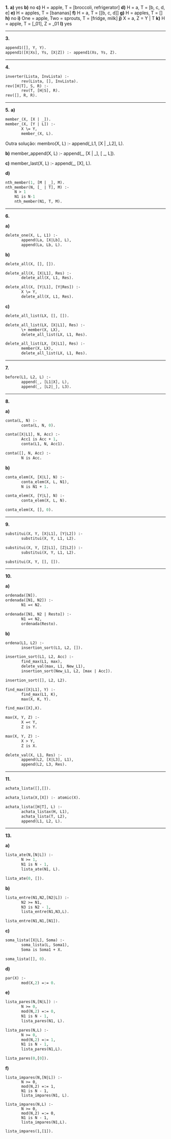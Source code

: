 **1.**
**a)** yes
**b)** no
**c)** H = apple, T = [broccoli, refrigerator]
**d)** H = a, T = [b, c, d, e]
**e)** H = apples, T = [bananas]
**f)** H = a, T = [[b, c, d]]
**g)** H = apples, T = []
**h)** no
**i)** One = apple, Two = sprouts, T = [fridge, milk]
**j)** X = a, Z = Y | T
**k)** H = apple, T = [_01], Z = _01
**l)** yes

----

**3.**

```pl
append1([], Y, Y).
append1([X|Xs], Ys, [X|Z]) :- append1(Xs, Ys, Z).
```

----

**4.**

```pl
inverter(Lista, InvLista) :-
       rev(Lista, [], InvLista).
rev([H|T], S, R) :-
       rev(T, [H|S], R).
rev([], R, R).
```

----

**5.**
**a)** 

```pl
member_(X, [X | _]).
member_(X, [Y | L]) :-
       X \= Y,
       member_(X, L).
```

Outra solução: membro(X, L) :- append(_L1, [X | _L2], L).

**b)** member_append(X, L) :- append(_, [X | _], [ _, L]).

**c)** member_last(X, L) :- append(_, [X], L).

**d)** 

```pl
nth_member(1, [M | _], M).
nth_member(N, [_ | T], M) :-
    N > 1
    N1 is N-1
    nth_member(N1, T, M).
```

----

**6.**

**a)**

```pl
delete_one(X, L, L1) :-
       append(La, [X|Lb], L),
       append(La, Lb, L).
```

**b)**

```pl
delete_all(X, [], []).

delete_all(X, [X|L1], Res) :-
       delete_all(X, L1, Res).

delete_all(X, [Y|L1], [Y|Res]) :-
       X \= Y,
       delete_all(X, L1, Res).
```

**c)**

```pl
delete_all_list(LX, [], []).

delete_all_list(LX, [X|L1], Res) :-
       \+ member(X, LX),
       delete_all_list(LX, L1, Res).

delete_all_list(LX, [X|L1], Res) :-
       member(X, LX),
       delete_all_list(LX, L1, Res).
```

----

**7.**

```pl
before(L1, L2, L) :-
       append(_, [L1|X], L),
       append(_, [L2|_], L3).
```

----

**8.**

**a)**

```pl
conta(L, N) :-
       conta(L, N, 0).

conta([X|L1], N, Acc) :-
       Acc1 is Acc + 1,
       conta(L1, N, Acc1).

conta([], N, Acc) :-
       N is Acc.
```

**b)**

```pl
conta_elem(X, [X|L], N) :-
       conta_elem(X, L, N1),
       N is N1 + 1.

conta_elem(X, [Y|L], N) :-
       conta_elem(X, L, N).

conta_elem(X, [], 0).
```

----

**9.**

```pl
substitui(X, Y, [X|L1], [Y|L2]) :-
       substitui(X, Y, L1, L2).

substitui(X, Y, [Z|L1], [Z|L2]) :-
       substitui(X, Y, L1, L2).

substitui(X, Y, [], []).
```

----

**10.**

**a)**

```pl
ordenada([N]).
ordenada([N1, N2]) :-
       N1 =< N2.

ordenada([N1, N2 | Resto]) :-
       N1 =< N2,
       ordenada(Resto).
```

**b)**

```pl
ordena(L1, L2) :-
       insertion_sort(L1, L2, []).

insertion_sort(L1, L2, Acc) :-
       find_max(L1, max),
       delete_val(max, L1, New_L1),
       insertion_sort(New_L1, L2, [max | Acc]).

insertion_sort([], L2, L2).

find_max([X|L1], Y) :-
       find_max(L1, K),
       max(X, K, Y).

find_max([X],X).

max(X, Y, Z) :-
       X =< Y,
       Z is Y.

max(X, Y, Z) :-
       X > Y,
       Z is X.

delete_val(X, L1, Res) :-
       append(L2, [X|L3], L1),
       append(L2, L3, Res).
```

----

**11.**

```pl
achata_lista([],[]).

achata_lista(X,[X]) :- atomic(X).

achata_lista([H|T], L) :-
       achata_listax(H, L1),
       achata_lista(T, L2),
       append(L1, L2, L).
```

----

**13.**

**a)**

```pl
lista_ate(N,[N|L]) :-
       N >= 1,
       N1 is N - 1,
       lista_ate(N1, L).

lista_ate(0, []).
```

**b)**

```pl
lista_entre(N1,N2,[N2|L]) :-
       N2 >= N1,
       N3 is N2 - 1,
       lista_entre(N1,N3,L).

lista_entre(N1,N1,[N1]).
```

**c)**

```pl
soma_lista([X|L], Soma) :-
       soma_lista(L, Soma1),
       Soma is Soma1 + X.

soma_lista([], 0).
```

**d)**

```pl
par(X) :-
       mod(X,2) =:= 0.
```

**e)**

```pl
lista_pares(N,[N|L]) :-
       N >= 0,
       mod(N,2) =:= 0,
       N1 is N - 1,
       lista_pares(N1, L).

lista_pares(N,L) :-
       N >= 0,
       mod(N,2) =:= 1,
       N1 is N - 1,
       lista_pares(N1,L).

lista_pares(0,[0]).
```

**f)**

```
lista_impares(N,[N|L]) :-
       N >= 0,
       mod(N,2) =:= 1,
       N1 is N - 1,
       lista_impares(N1, L).

lista_impares(N,L) :-
       N >= 0,
       mod(N,2) =:= 0,
       N1 is N - 1,
       lista_impares(N1,L).

lista_impares(1,[1]).
```

